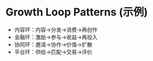 # Growth Loop Patterns (示例)

- 内容环：内容→分发→消费→再创作
- 金融环：激励→参与→收益→再投入
- 协同环：邀请→协作→价值→扩散
- 平台环：供给→匹配→交易→评价
